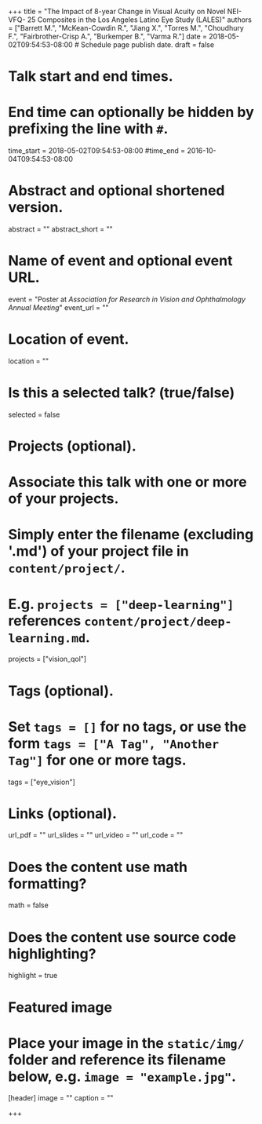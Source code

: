 +++
title = "The Impact of 8-year Change in Visual Acuity on Novel NEI-VFQ- 25 Composites in the Los Angeles Latino Eye Study (LALES)"
authors = ["Barrett M.", "McKean-Cowdin R.", "Jiang X.", "Torres M.", "Choudhury F.", "Fairbrother-Crisp A.", "Burkemper B.", "Varma R."]
date = 2018-05-02T09:54:53-08:00  # Schedule page publish date.
draft = false

# Talk start and end times.
#   End time can optionally be hidden by prefixing the line with `#`.
time_start = 2018-05-02T09:54:53-08:00
#time_end = 2016-10-04T09:54:53-08:00

# Abstract and optional shortened version.
abstract = ""
abstract_short = ""

# Name of event and optional event URL.
event = "Poster at *Association for Research in Vision and Ophthalmology Annual Meeting*"
event_url = ""

# Location of event.
location = ""

# Is this a selected talk? (true/false)
selected = false

# Projects (optional).
#   Associate this talk with one or more of your projects.
#   Simply enter the filename (excluding '.md') of your project file in `content/project/`.
#   E.g. `projects = ["deep-learning"]` references `content/project/deep-learning.md`.
projects = ["vision_qol"]

# Tags (optional).
#   Set `tags = []` for no tags, or use the form `tags = ["A Tag", "Another Tag"]` for one or more tags.
tags = ["eye_vision"]

# Links (optional).
url_pdf = ""
url_slides = ""
url_video = ""
url_code = ""

# Does the content use math formatting?
math = false

# Does the content use source code highlighting?
highlight = true

# Featured image
# Place your image in the `static/img/` folder and reference its filename below, e.g. `image = "example.jpg"`.
[header]
image = ""
caption = ""

+++
